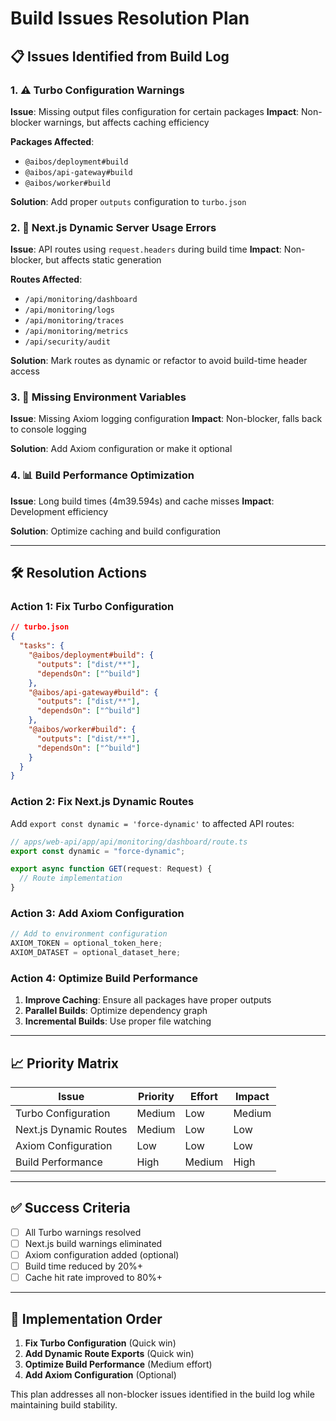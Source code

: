 # Build Issues Resolution Plan

## 📋 **Issues Identified from Build Log**

### **1. ⚠️ Turbo Configuration Warnings**

**Issue**: Missing output files configuration for certain packages
**Impact**: Non-blocker warnings, but affects caching efficiency

**Packages Affected**:

- `@aibos/deployment#build`
- `@aibos/api-gateway#build`
- `@aibos/worker#build`

**Solution**: Add proper `outputs` configuration to `turbo.json`

### **2. 🚨 Next.js Dynamic Server Usage Errors**

**Issue**: API routes using `request.headers` during build time
**Impact**: Non-blocker, but affects static generation

**Routes Affected**:

- `/api/monitoring/dashboard`
- `/api/monitoring/logs`
- `/api/monitoring/traces`
- `/api/monitoring/metrics`
- `/api/security/audit`

**Solution**: Mark routes as dynamic or refactor to avoid build-time header access

### **3. 🔧 Missing Environment Variables**

**Issue**: Missing Axiom logging configuration
**Impact**: Non-blocker, falls back to console logging

**Solution**: Add Axiom configuration or make it optional

### **4. 📊 Build Performance Optimization**

**Issue**: Long build times (4m39.594s) and cache misses
**Impact**: Development efficiency

**Solution**: Optimize caching and build configuration

---

## 🛠️ **Resolution Actions**

### **Action 1: Fix Turbo Configuration**

```json
// turbo.json
{
  "tasks": {
    "@aibos/deployment#build": {
      "outputs": ["dist/**"],
      "dependsOn": ["^build"]
    },
    "@aibos/api-gateway#build": {
      "outputs": ["dist/**"],
      "dependsOn": ["^build"]
    },
    "@aibos/worker#build": {
      "outputs": ["dist/**"],
      "dependsOn": ["^build"]
    }
  }
}
```

### **Action 2: Fix Next.js Dynamic Routes**

Add `export const dynamic = 'force-dynamic'` to affected API routes:

```typescript
// apps/web-api/app/api/monitoring/dashboard/route.ts
export const dynamic = "force-dynamic";

export async function GET(request: Request) {
  // Route implementation
}
```

### **Action 3: Add Axiom Configuration**

```typescript
// Add to environment configuration
AXIOM_TOKEN = optional_token_here;
AXIOM_DATASET = optional_dataset_here;
```

### **Action 4: Optimize Build Performance**

1. **Improve Caching**: Ensure all packages have proper outputs
2. **Parallel Builds**: Optimize dependency graph
3. **Incremental Builds**: Use proper file watching

---

## 📈 **Priority Matrix**

| Issue                  | Priority | Effort | Impact |
| ---------------------- | -------- | ------ | ------ |
| Turbo Configuration    | Medium   | Low    | Medium |
| Next.js Dynamic Routes | Medium   | Low    | Low    |
| Axiom Configuration    | Low      | Low    | Low    |
| Build Performance      | High     | Medium | High   |

---

## ✅ **Success Criteria**

- [ ] All Turbo warnings resolved
- [ ] Next.js build warnings eliminated
- [ ] Axiom configuration added (optional)
- [ ] Build time reduced by 20%+
- [ ] Cache hit rate improved to 80%+

---

## 🚀 **Implementation Order**

1. **Fix Turbo Configuration** (Quick win)
2. **Add Dynamic Route Exports** (Quick win)
3. **Optimize Build Performance** (Medium effort)
4. **Add Axiom Configuration** (Optional)

This plan addresses all non-blocker issues identified in the build log while maintaining build stability.
